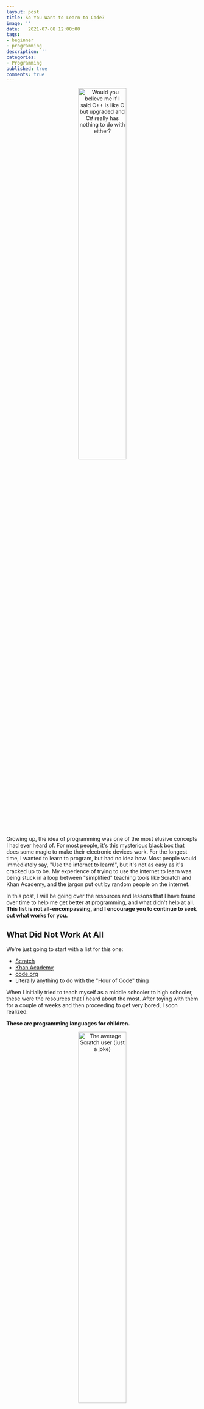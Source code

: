 ```yaml
---
layout: post
title: So You Want to Learn to Code?
image: ''
date:   2021-07-08 12:00:00
tags:
- beginner
- programming
description: ''
categories:
- Programming
published: true
comments: true
---
```


<p align="center">
    <img src="https://live.staticflickr.com/3912/15090961835_c4f26e4890_b.jpg" style="width: 50%; height: 50%" alt="Would you believe me if I said C++ is like C but upgraded and C# really has nothing to do with either?">
</p>

Growing up, the idea of programming was one of the most elusive concepts I had ever heard of. For most people, it's this mysterious black box that does some magic to make their electronic devices work. For the longest time, I wanted to learn to program, but had no idea how. Most people would immediately say, "Use the internet to learn!", but it's not as easy as it's cracked up to be. My experience of trying to use the internet to learn was being stuck in a loop between "simplified" teaching tools like Scratch and Khan Academy, and the jargon put out by random people on the internet.

In this post, I will be going over the resources and lessons that I have found over time to help me get better at programming, and what didn't help at all. **This list is not all-encompassing, and I encourage you to continue to seek out what works for you.**

## What Did Not Work At All

We're just going to start with a list for this one:
- [Scratch](https://scratch.mit.edu)
- [Khan Academy](https://www.khanacademy.org/computing/computer-programming)
- [code.org](https://code.org/)
- Literally anything to do with the "Hour of Code" thing

When I initially tried to teach myself as a middle schooler to high schooler, these were the resources that I heard about the most. After toying with them for a couple of weeks and then proceeding to get very bored, I soon realized:

**These are programming languages for children.**

<p align="center">
    <img src="https://www.publicdomainpictures.net/pictures/10000/nahled/2642-12745437615W13.jpg" style="width: 50%; height: 50%" alt="The average Scratch user (just a joke)">
</p>

Do I think they're bad? Not necessarily. Realistically, they are made for an age group that is maybe just entering middle school. I think the Khan Academy stuff has changed since I last saw it to be more focused on practical languages like Javascript and SQL, so that might actually be viable now. Regardless, the big problem sites like Scratch and code.org suffer from is that they are glorified children's toys. They teach you nothing more than the pure basics, which, honestly speaking, can be covered in one week if you're dedicated, 2-3 weeks if you want to take your time.

## So What Does Work?

This is where things get a little trickier, because everybody learns a little bit differently. My big breakthrough was going to a small summer camp at a university where I first learned about Python, Cryptography, and Virtual Machines. But, not everyone has access to that, and there are some steps that I think everyone should take to get started seriously.  

### Step 1: What to learn?

Ask yourself what you want to program for. This [FAQ](https://www.reddit.com/r/learnprogramming/wiki/faq#wiki_getting_started) from r/learnprogramming does a very good job of clarifiying some of the questions people have about programming. I think one of the most important parts for me was seeing this table:
**I want to learn how to...**|**Consider using...**
-----|-----
...make iPhone Apps|Swift 
...make Android Apps|Kotlin/Java 
...build a website|JavaScript, CSS, HTML5 
...write Windows desktop applications|C#
...make 2D/3D games|JavaScript, C#, or C++ 
...program Arduinos/micro-controllers/robots|C
...do scientific/mathematical computing or data analysis|Julia, Python, R, or Matlab
...do automation and scripting|Many languages (Python, Ruby, Bash, Powershell, AutoHotKey...)

This table is obviously not all encompassing, but it's a good way to get an understanding of what you're working towards. If you're really ambivalent of what language you want to choose, I **HIGHLY** recommend Python, because of how versatile it is.  

Many people might tell you that it's better to pick one language over another (mainly the people who think everyone should learn C first). To those people, I say that all modern programming languages are very powerful and can do great things with a good mindset. All programming languages have similarities at their very core, so the most important thing is ***LEARNING***.  

### Step 2: The Basics

One of the best pieces of advice that I've heard was from a Corridor Crew video (can't remember which one), in which one of the guys says something like:

"*First you need to learn how to do it the hard way, fully completing every step along the way. Then, start taking shortcuts*"

To be an effective programmer, you cannot dive head first into trying to make the next Skyrim. You MUST understand the basics, which are:

- Good Programming Style
- Data Types and Variables
    - Strings, integers, floating point, Booleans
    - Comparisons and Operations (e.g. >,<,==,+,-)
- Conditional/Selection Statements
    - if, else, nested if else
- Iteration/Loops
    - while, for
- Functions/Methods
- Data Structures
    - Lists, Arrays, etc.
- Methods/Functions
- Exceptions
- File I/O

If none of that made sense to you, that's okay! This is just a list of what I think everyone who wants to program should learn within the first year of starting. It's hard for me to be able to link something that can work for every language someone wants to learn, but I'll throw out a couple here that are good for learning basics.

- [W3Schools](https://www.w3schools.com/) - HTML, CSS, JS, Python, Java, etc.
- [freeCodeCamp](https://www.youtube.com/c/Freecodecamp/playlists) - A lot.
- [learncpp](https://www.learncpp.com/) - C/C++
- [Jabrils](https://www.youtube.com/playlist?list=PL0nQ4vmdWaA3GLsZESEkBiIAEvnDEge8D) - C# and Python
- [Brackeys](https://www.youtube.com/c/Brackeys/playlists) - C# and Game Design
- [This Random Reddit Thread](https://www.reddit.com/r/learnprogramming/comments/j9napy/im_deleting_my_account_here_is_a_list_of/g8limoh/?utm_source=share&utm_medium=ios_app&utm_name=iossmf&context=3) - Mostly Python
- [Many, Many More YouTube Channels](https://github.com/JoseDeFreitas/awesome-youtubers) - A lot.

You're also going to need to install an Integrated Development Environment (IDE) or a nicer text editor to write code, along with your respective language itself. For a program to write code, I personally recommend [Visual Studio Code](https://code.visualstudio.com/), unless you're trying to write applications for phones, in which case you may or may not want something a bit more specialized like [Android Studio](https://developer.android.com/studio). If that's too much, there are also IDEs in-browser that you can use while starting out:

- [repl.it](https://repl.it/)  
- [codepen.io](https://codepen.io/)  
- [fiddle](https://jsfiddle.net/)  
- [AWS Cloud9](https://aws.amazon.com/cloud9/)  
- [Octave](https://octave-online.net/) - open-source, free version of MATLAB

<p align="center">
    <img src="https://imgs.xkcd.com/comics/real_programmers.png" style="width: 50%; height: 50%" alt="xkcd.com/378/">
</p>

Language Installs:
- [Python](https://www.python.org/downloads/) - Install Python3, Python2 has been discontinued
- [Java](https://java.com/en/download/help/download_options.html) - VS Code has an alternative way to do this
- [Swift](https://swift.org/download/#releases)
- C# - recommend installing [Visual Studio](https://visualstudio.microsoft.com/) assuming you're on Windows, not as sure if you're on Mac
- [Go](https://golang.org/doc/install)
- [C++/C](https://www.guru99.com/c-gcc-install.html) - If you use Linux, `apt install gcc` and `apt install g++` should have you covered with compiling these languages (Mac should also be able to do something similar with xcode)
- [Ruby](https://www.ruby-lang.org/en/downloads/)
- [MATLAB](https://www.mathworks.com/help/install/install-products.html) - Note: I don't believe MATLAB is free, so you'll probably have a better time using the aforementioned Octave

### Step 3: I have the tools, now what?

Simple Answer: Go out and learn. Use the tutorials I've linked (and others you may have found) and follow along with them. This isn't school, so don't try and commit everything to memory. Learn the methodology, understand the big picture, and work your way up slowly but surely. There are plenty of forums online where people just like you are learning to program, so don't be afraid to ask questions. Join a programming discord or subreddit. You probably know someone who programs, or know someone who knows someone who programs, and they might also be another resource.

At the end of the day, learn at your own pace, but consistency is key.

<p align="center">
    <img src="https://miro.medium.com/max/275/1*gO_CqAETq7aHUNfSdZRCPA.gif" alt="The learning process, visualized">
</p>

## Where to go from here?

It really depends on if you want to transition into something professional or keep it as a hobby. In both cases, making your own projects is pretty important. I would also recommend you begin to learn using [Git](https://docs.github.com/en/get-started/quickstart/set-up-git) and host your projects on [GitHub](https://github.com/). But what projects should you make? Again, you have full control here, but here are some ideas:

- [100 Projects of Code](https://github.com/aceking007/100ProjectsOfCode)
- Web Scraper - Build a tool that takes a URL as input and returns the content of the URL as HTML or XML.
- Literally anything in life you want to automate - Do you need to organize things into a spreadsheet, write a program to do that for you?
- Raspberry Pi Projects - A Raspberry Pi is a small, inexpensive computer. Many people have used them to make things like automatic plant waterers or Magic Mirrors. This will also get you involved with hardware stuff if that's what you're into

Having a good background in Computer Science also helps. Here are some topics that you should take a look at once you feel more comfortable with programming.

- Time and Space Complexity
    - Search and Sort Algorithms
- Recursion
- Data Structures
    - Stacks, Queues, Trees, Heaps
- Programming Paradigms (namely functional programming and OOP because those are the most common)
- Multithreading
    - Operating System Concepts as a whole, [link](https://www.youtube.com/watch?v=dv4mXBsv6TI) to UMass Lectures
- Software Development (e.g. Agile Workflow, Architecture, SOLID Principles, Patterns)
- Low Level Programming (Assembly)
- Using Virtual Machines (VMs)
- [Computerphile](https://www.youtube.com/channel/UC9-y-6csu5WGm29I7JiwpnA) - YouTube channel focused on CS topics

Additionally, if you want to move into Computer Science for a job, don't feel like you need to go to college (especially if you're in the US). There are plenty of great resources out there like the [Open Source Society University](https://github.com/ossu/computer-science) to help teach you these things on your own. I would recommend looking at job postings and using those as guidelines for what you should be learning.

## Conclusion

Hopefully this post has given you a brief tour of all things programming (as I know it). I'm just a university student, so I'm sure there's important things I missed along the way. If there's only one thing you take away from this, I hope it's that there's no one way to go about this, and different methods help different people. I might come back to this later and update it with more resources if I find them.

:D